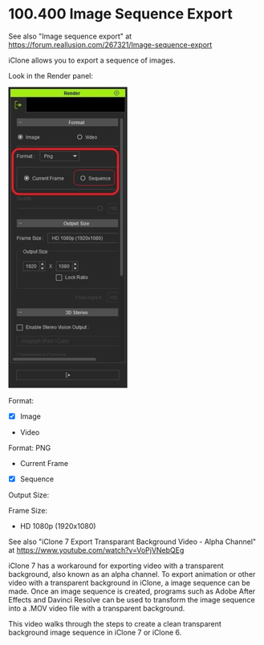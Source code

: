 
# 100.400 Image Sequence Export

See also "Image sequence export" at https://forum.reallusion.com/267321/Image-sequence-export

iClone allows you to export a sequence of images.

Look in the Render panel:

![render panel](./RenderPanel.jpg)

Format:
- [X] Image
- Video

Format: PNG

- Current Frame
- [X] Sequence

Output Size:

Frame Size: 

- HD 1080p (1920x1080)

See also "iClone 7 Export Transparant Background Video - Alpha Channel" at https://www.youtube.com/watch?v=VoPjVNebQEg

iClone 7 has a workaround for exporting video with a transparent background, also known as an alpha channel.  To export animation or other video with a transparent background in iClone, a image sequence can be made.  Once an image sequence is created, programs such as Adobe After Effects and Davinci Resolve can be used to transform the image sequence into a .MOV video file with a transparent background.  

This video walks through the steps to create a clean transparent background image sequence in iClone 7 or iClone 6.  

